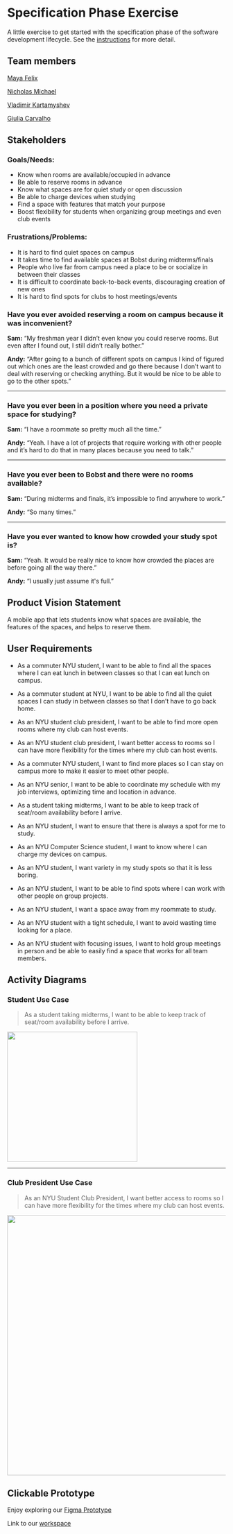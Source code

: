 # Specification Phase Exercise

A little exercise to get started with the specification phase of the software development lifecycle. See the [instructions](instructions.md) for more detail.

## Team members

[Maya Felix](https://github.com/mxf4596)

[Nicholas Michael](https://github.com/NMichael111)

[Vladimir Kartamyshev](https://github.com/lawaldemur)

[Giulia Carvalho](https://github.com/giulia-carvalho)

## Stakeholders

### Goals/Needs:

- Know when rooms are available/occupied in advance
- Be able to reserve rooms in advance
- Know what spaces are for quiet study or open discussion
- Be able to charge devices when studying
- Find a space with features that match your purpose
- Boost flexibility for students when organizing group meetings and even club events


### Frustrations/Problems:

- It is hard to find quiet spaces on campus
- It takes time to find available spaces at Bobst during midterms/finals
- People who live far from campus need a place to be or socialize in between their classes
- It is difficult to coordinate back-to-back events, discouraging creation of new ones
- It is hard to find spots for clubs to host meetings/events



### Have you ever avoided reserving a room on campus because it was inconvenient?

**Sam:** “My freshman year I didn’t even know you could reserve rooms. But even after I found out, I still didn’t really bother.”

**Andy:** “After going to a bunch of different spots on campus I kind of figured out which ones are the least crowded and go there because I don’t want to deal with reserving or checking anything. But it would be nice to be able to go to the other spots.”

---

### Have you ever been in a position where you need a private space for studying?

**Sam:** “I have a roommate so pretty much all the time.”

**Andy:** “Yeah. I have a lot of projects that require working with other people and it’s hard to do that in many places because you need to talk.”

---

### Have you ever been to Bobst and there were no rooms available?

**Sam:** “During midterms and finals, it’s impossible to find anywhere to work.”

**Andy:** “So many times.”

---

### Have you ever wanted to know how crowded your study spot is?

**Sam:** “Yeah. It would be really nice to know how crowded the places are before going all the way there.”

**Andy:** “I usually just assume it's full.”


## Product Vision Statement

A mobile app that lets students know what spaces are available, the features of the spaces, and helps to reserve them.

## User Requirements

- As a commuter NYU student, I want to be able to find all the spaces where I can eat lunch in between classes so that I can eat lunch on campus.

- As a commuter student at NYU, I want to be able to find all the quiet spaces I can study in between classes so that I don’t have to go back home.
  
- As an NYU student club president, I want to be able to find more open rooms where my club can host events.
  
- As an NYU student club president, I want better access to rooms so I can have more flexibility for the times where my club can host events.

- As a commuter NYU student, I want to find more places so I can stay on campus more to make it easier to meet other people.

- As an NYU senior, I want to be able to coordinate my schedule with my job interviews, optimizing time and location in advance.

- As a student taking midterms, I want to be able to keep track of seat/room availability before I arrive.
  
- As an NYU student, I want to ensure that there is always a spot for me to study.
  
- As an NYU Computer Science student, I want to know where I can charge my devices on campus.
  
- As an NYU student, I want variety in my study spots so that it is less boring.

- As an NYU student, I want to be able to find spots where I can work with other people on group projects.
  
- As an NYU student, I want a space away from my roommate to study.

- As an NYU student with a tight schedule, I want to avoid wasting time looking for a place.

- As an NYU student with focusing issues,  I want to hold group meetings in person and be able to easily find a space that works for all team members. 


## Activity Diagrams

### Student Use Case
> As a student taking midterms, I want to be able to keep track of seat/room availability before I arrive.

<img src="uml1.png" width="300">

---

### Club President Use Case
> As an NYU Student Club President, I want better access to rooms so I can have more flexibility for the times where my club can host events.

<img src="uml2.png" width="600">

## Clickable Prototype

Enjoy exploring our [Figma Prototype]([https://www.figma.com/design/Fhjqlu5c6GndXRQpAqIF0z/Spot?node-id=21-166&t=NVW2p3uVcIXIUvMU-1](https://www.figma.com/proto/Fhjqlu5c6GndXRQpAqIF0z/Spot?node-id=4-2&p=f&t=jrhHuxUUInb59I1u-0&scaling=scale-down&content-scaling=fixed&page-id=0%3A1&starting-point-node-id=4%3A2))

Link to our [workspace](https://www.figma.com/design/Fhjqlu5c6GndXRQpAqIF0z/Spot?node-id=21-166&t=NVW2p3uVcIXIUvMU-1)

